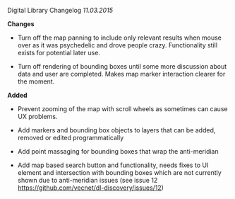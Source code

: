 Digital Library Changelog
*11.03.2015*



**Changes**

* Turn off the map panning to include only relevant results when mouse over as it was psychedelic and drove people crazy.  Functionality still exists for potential later use.

* Turn off rendering of bounding boxes until some more discussion about data and user are completed.  Makes map marker interaction clearer for the moment.



**Added**

* Prevent zooming of the map with scroll wheels as sometimes can cause UX problems.

* Add markers and bounding box objects to layers that can be added, removed or edited programmatically

* Add point massaging for bounding boxes that wrap the anti-meridian

* Add map based search button and functionality, needs fixes to UI element and intersection with bounding boxes which are not currently shown due to anti-meridian issues (see issue 12 https://github.com/vecnet/dl-discovery/issues/12)

